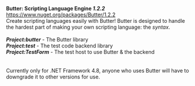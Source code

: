 **Butter: Scripting Language Engine *1.2.2***<br>
https://www.nuget.org/packages/Butter/1.2.2
<br>
Create scripting languages easily with Butter!
Butter is designed to handle the hardest part of making your own scripting language: the *syntax*.
<br>
<br>
***Project:butter*** - The Butter library<br>
***Project:test*** - The test code backend library<br>
***Project:TestForm*** - The test host to use Butter & the backend<br>
<br>
<br>
Currently only for .NET Framework 4.8, anyone who uses Butter will have to downgrade it to other versions for use.
